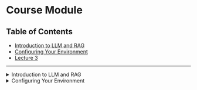 # Course Module

## Table of Contents
- [Introduction to LLM and RAG](#lecture-1)
- [Configuring Your Environment](#lecture-2)
- [Lecture 3](#lecture-3)

---

<details>
  <summary id="lecture-1">Introduction to LLM and RAG</summary>


## Introduction
- Focus: Practical applications of LLMs with an emphasis on **RAG (Retrieval-Augmented Generation)**.

## Course Overview
- **Problem Statement**:
  - Goal: Create a Q&A system using LLMs to simplify finding answers in FAQ documents.

## Objective
- **Task**:
  - Use data from existing FAQs to build a Q&A system.
  - The system will take user questions and search FAQ documents to generate answers.
- **Components**:
  - A form where users input questions and receive answers.

## Key Concepts
### LLM (Large Language Models)
- **Definition**: LLMs predict the next word/token in a sequence.
- **Examples**: Basic phone text suggestions, ChatGPT.
- **Functionality**:
  - Simple models predict the next word.
  - Large models with billions of parameters provide contextually rich responses.

### RAG (Retrieval-Augmented Generation)
- **Definition**: Combining retrieval of information with LLM text generation.
- **Components**:
  - **Retrieval**: Searching a knowledge base (e.g., FAQ documents).
  - **Generation**: Using LLM to generate responses based on retrieved context.
![image](https://github.com/tankudo/LLM-ZoomCamp/assets/58089872/3304c12a-07e9-4eb2-b220-ef9d0ce1fa13)

## Practical Implementation
- **Process**:
  1. **Question** from the user.
  2. **Retrieve** relevant documents from the knowledge base.
  3. **Generate** a response using the LLM, augmented by retrieved context.
- **Example**:
  - User asks about course enrollment.
  - System searches FAQ documents for relevant information.
  - LLM generates a comprehensive answer based on the retrieved data.

## Detailed Steps
1. **Input**: User's text or question (Prompt).
2. **LLM Output**: Answer based on the prompt.
3. **Retrieval Process**:
   - Search FAQ documents for related entries.
   - Use retrieved documents as context for LLM.
4. **Augmented Generation**:
   - Combine question and context.
   - Generate an answer using LLM.
5. **Return** the answer to the user.

## Course Structure
- **Modules**:
  - Introduction to simple search engines.
  - Implementing ElasticSearch.
  - Exploring advanced search techniques like vector search.

## Conclusion
- The course aims to teach building a robust Q&A system using LLMs and retrieval techniques.
- Students will learn to implement and refine search mechanisms to enhance LLM responses.



</details>

<details>
  <summary id="lecture-2">Configuring Your Environment</summary>
  
  
  ## Introduction
  
Configuration of the environment for a machine learning project, demonstration of GitHub Codespaces usage.

## Tools and Setup
- **Docker**: Not covered in detail; required for Codespaces.
- **Notebook Providers**: You can use Google Colab, Saturn Cloud, SageMaker, or run locally.

## Preparing for the Second Module
- **GPU Requirement**: Needed for the second module. Ensure you have access to a GPU machine.

## Setting Up GitHub Codespaces
1. **Create a Repository**: Make it public to share notebooks and homeworks.
2. **Launch Codespace**: Click on 'Create Codespace on Main' from the 'Code' tab.
3. **Install Extensions**: Ensure the Codespaces extension is installed in Visual Studio Code.

## Installing Libraries
- Use `pip install` to set up the required libraries:
  - `tqdm`
  - `jupyter notebook==7.1.2`
  - `openai`
  - `elasticsearch`
  - `scikit-learn`
  - `pandas`

## Using OpenAI
1. **Set Environment Variable**: `export OPENAI_API_KEY=<your_key>`
2. **Start Jupyter Notebook**: Use `jupyter notebook` to launch the environment.
3. **Access Notebook**: Use the forwarded port (e.g., `localhost:8888`) to open Jupyter in the browser.

## Example Code for OpenAI API
```python import openai

# Create client
client = openai.Client(api_key='your_api_key')

# Create a chat request
response = client.chat.create(
    model="gpt-4",
    messages=[
        {"role": "user", "content": "Is it too late to join the course?"}
    ]
)

# Print the response
print(response.choices[0].message['content'])
Alternative Environment Setup with Anaconda
Download Anaconda:

bash
Copy code
wget https://repo.anaconda.com/archive/Anaconda3-2021.11-Linux-x86_64.sh
bash Anaconda3-2021.11-Linux-x86_64.sh
Miniconda Installation:

bash
Copy code
wget https://repo.anaconda.com/miniconda/Miniconda3-latest-Linux-x86_64.sh
bash Miniconda3-latest-Linux-x86_64.sh
Initialize and Check:

bash
Copy code
source ~/.bashrc
which python
python --version
Install Required Libraries:

bash
Copy code
pip install tqdm jupyter notebook openai elasticsearch scikit-learn pandas
Conclusion
By the end of this setup, you should have a fully functional environment ready for machine learning projects using either GitHub Codespaces or Anaconda. Ensure you keep your OpenAI API key secure and never expose it publicly.

</details>

<details>
  <summary id="lecture-3">Lecture 3</summary>

  ## Welcome to Lecture 3
  This is the content for Lecture 3.

</details>
